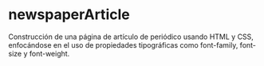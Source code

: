 # newspaperArticle
Construcción de una página de artículo de periódico usando HTML y CSS, enfocándose en el uso de propiedades tipográficas como font-family, font-size y font-weight.
